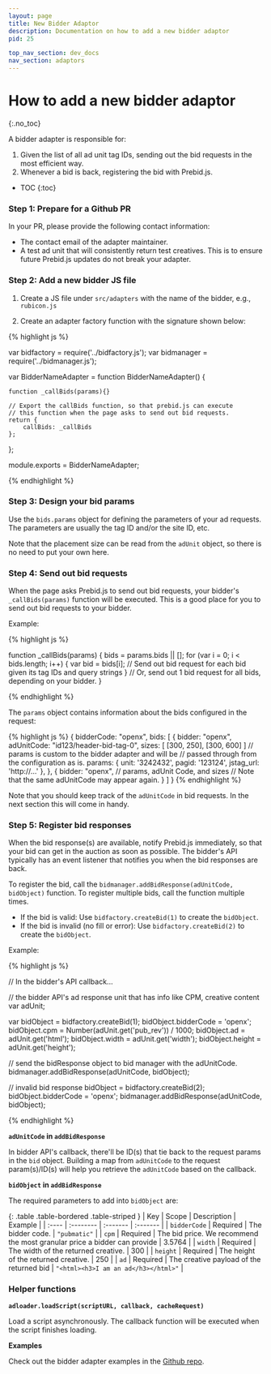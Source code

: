```yaml
---
layout: page
title: New Bidder Adaptor
description: Documentation on how to add a new bidder adaptor
pid: 25

top_nav_section: dev_docs
nav_section: adaptors
---
```


<div class="bs-docs-section" markdown="1">

# How to add a new bidder adaptor
{:.no_toc}

A bidder adapter is responsible for:

1. Given the list of all ad unit tag IDs, sending out the bid requests in the most efficient way.
2. Whenever a bid is back, registering the bid with Prebid.js. 

* TOC
{:toc}


### Step 1: Prepare for a Github PR

In your PR, please provide the following contact information:

- The contact email of the adapter maintainer.
- A test ad unit that will consistently return test creatives. This is to ensure future Prebid.js updates do not break your adapter.


### Step 2: Add a new bidder JS file

1. Create a JS file under `src/adapters` with the name of the bidder, e.g., `rubicon.js`

2. Create an adapter factory function with the signature shown below:

{% highlight js %}

var bidfactory = require('../bidfactory.js');
var bidmanager = require('../bidmanager.js');

var BidderNameAdapter = function BidderNameAdapter() {

    function _callBids(params){}

    // Export the callBids function, so that prebid.js can execute
    // this function when the page asks to send out bid requests.
    return {
        callBids: _callBids
    };
};

module.exports = BidderNameAdapter;

{% endhighlight %}


### Step 3: Design your bid params

Use the `bids.params` object for defining the parameters of your ad requests. The parameters are usually the tag ID and/or the site ID, etc. 

Note that the placement size can be read from the `adUnit` object, so there is no need to put your own here.


### Step 4: Send out bid requests

When the page asks Prebid.js to send out bid requests, your bidder's `_callBids(params)` function will be executed. This is a good place for you to send out bid requests to your bidder.

Example:

{% highlight js %}

function _callBids(params) {
    bids = params.bids || [];
    for (var i = 0; i < bids.length; i++) {
        var bid = bids[i];
        // Send out bid request for each bid given its tag IDs and query strings
    }
    // Or, send out 1 bid request for all bids, depending on your bidder.
}

{% endhighlight %}

The `params` object contains information about the bids configured in the request:

{% highlight js %}
{
    bidderCode: "openx",
    bids: [
        {
            bidder: "openx",
            adUnitCode: "id123/header-bid-tag-0",
            sizes: [ [300, 250], [300, 600] ]
            // params is custom to the bidder adapter and will be
            // passed through from the configuration as is.
            params: { 
            	unit: '3242432',
                pagid: '123124',
                jstag_url: 'http://...'
            },
        }, {
        	bidder: "openx",
        	// params, adUnit Code, and sizes
        	// Note that the same adUnitCode may appear again.
    	}
    ]
}
{% endhighlight %}

Note that you should keep track of the `adUnitCode` in bid requests. In the next section this will come in handy.


### Step 5: Register bid responses

When the bid response(s) are available, notify Prebid.js immediately, so that your bid can get in the auction as soon as possible. The bidder's API typically has an event listener that notifies you when the bid responses are back.

To register the bid, call the `bidmanager.addBidResponse(adUnitCode, bidObject)` function. To register multiple bids, call the function multiple times.

* If the bid is valid: Use `bidfactory.createBid(1)` to create the `bidObject`.
* If the bid is invalid (no fill or error): Use `bidfactory.createBid(2)` to create the `bidObject`.

Example:

{% highlight js %}

// In the bidder's API callback...

// the bidder API's ad response unit that has info like CPM, creative content
var adUnit;

var bidObject = bidfactory.createBid(1);
bidObject.bidderCode = 'openx';
bidObject.cpm = Number(adUnit.get('pub_rev')) / 1000;
bidObject.ad = adUnit.get('html');
bidObject.width = adUnit.get('width');
bidObject.height = adUnit.get('height');

// send the bidResponse object to bid manager with the adUnitCode.
bidmanager.addBidResponse(adUnitCode, bidObject);

// invalid bid response
bidObject = bidfactory.createBid(2);
bidObject.bidderCode = 'openx';
bidmanager.addBidResponse(adUnitCode, bidObject);

{% endhighlight %}

**`adUnitCode` in `addBidResponse`**

In bidder API's callback, there'll be ID(s) that tie back to the request params in the `bid` object. Building a map from `adUnitCode` to the request param(s)/ID(s) will help you retrieve the `adUnitCode` based on the callback.

**`bidObject` in `addBidResponse`**

The required parameters to add into `bidObject` are:

{: .table .table-bordered .table-striped }
| Key          | Scope     | Description                                                              | Example                              |
| :----        | :-------- | :-------                                                                 | :-------                             |
| `bidderCode` | Required  | The bidder code.                                                         | `"pubmatic"`                         |
| `cpm`        | Required  | The bid price. We recommend the most granular price a bidder can provide | 3.5764                               |
| `width`      | Required  | The width of the returned creative.                                      | 300                                  |
| `height`     | Required  | The height of the returned creative.                                     | 250                                  |
| `ad`         | Required  | The creative payload of the returned bid                                 | `"<html><h3>I am an ad</h3></html>"` |


### Helper functions

**`adloader.loadScript(scriptURL, callback, cacheRequest)`**

Load a script asynchronously. The callback function will be executed when the script finishes loading.

**Examples**

Check out the bidder adapter examples in the [Github repo](https://github.com/prebid/Prebid.js/tree/master/src/adapters).

</div>
